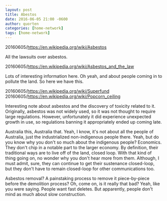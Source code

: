 ```yaml
---
layout: post
title: Abestos
date: 2016-06-05 21:00 -0600
author: quorten
categories: [home-network]
tags: [home-network]
---
```


20160605/https://en.wikipedia.org/wiki/Asbestos

All the lawsuits over asbestos.

20160605/https://en.wikipedia.org/wiki/Asbestos_and_the_law

Lots of interesting information here.  Oh yeah, and about people
coming in to pollute the land.  So here we have this.

20160605/https://en.wikipedia.org/wiki/Superfund  
20160605/https://en.wikipedia.org/wiki/Popcorn_ceiling

Interesting note about asbestos and the discovery of toxicity related
to it.  Originally, asbestos was not widely used, so it was not
thought to require large regulations.  However, unfortunately it did
experience unexpected growth in use, so regulations banning it
appropriately ended up coming late.

<!-- more -->

Australia this, Australia that.  Yeah, I know, it's not about all the
people of Australia, just the industrialized non-indigenous people
there.  Yeah, but do you know why you don't so much about the
indigenous people?  Economics.  They don't chip in a notable part to
the larger economy.  By definition, their traditional ways are to live
off of the land, closed loop.  With that kind of thing going on, no
wonder why you don't hear more from them.  Although, I must admit,
sure, they can continue to get their sustenance closed-loop, but they
don't have to remain closed-loop for other communications too.

Asbestos removal?  A painstaking process to remove it piece-by-piece
before the demolition process?  Oh, come on, is it really that bad?
Yeah, like you were saying.  People want fast deletes.  But
apparently, people don't mind as much about slow construction.
